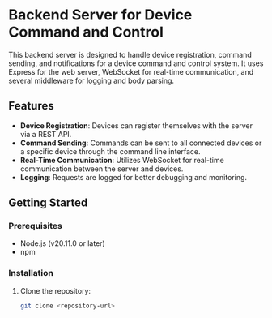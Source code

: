 # Backend Server for Device Command and Control

This backend server is designed to handle device registration, command sending, and notifications for a device command and control system. It uses Express for the web server, WebSocket for real-time communication, and several middleware for logging and body parsing.

## Features

- **Device Registration**: Devices can register themselves with the server via a REST API.
- **Command Sending**: Commands can be sent to all connected devices or a specific device through the command line interface.
- **Real-Time Communication**: Utilizes WebSocket for real-time communication between the server and devices.
- **Logging**: Requests are logged for better debugging and monitoring.

## Getting Started

### Prerequisites

- Node.js (v20.11.0 or later)
- npm

### Installation

1. Clone the repository:
   ```bash
   git clone <repository-url>
